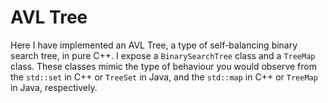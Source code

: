 # AVL Tree

Here I have implemented an AVL Tree, a type of self-balancing binary search tree, in pure C++. I expose a `BinarySearchTree` class and a `TreeMap` class. These classes mimic the type of behaviour you would observe from the `std::set` in C++ or `TreeSet` in Java, and the `std::map` in C++ or `TreeMap` in Java, respectively.
